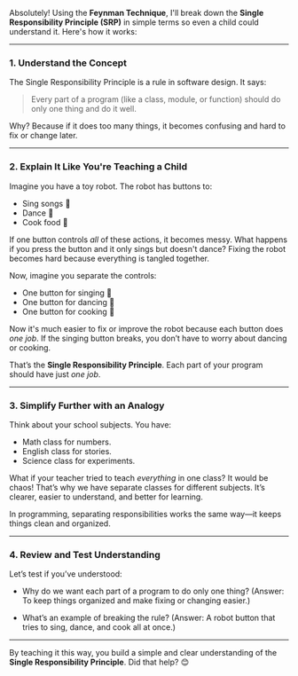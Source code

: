 Absolutely! Using the **Feynman Technique**, I'll break down the **Single Responsibility Principle (SRP)** in simple terms so even a child could understand it. Here's how it works:

---

### 1. **Understand the Concept**

The Single Responsibility Principle is a rule in software design. It says:

> Every part of a program (like a class, module, or function) should do only one thing and do it well.

Why? Because if it does too many things, it becomes confusing and hard to fix or change later.

---

### 2. **Explain It Like You're Teaching a Child**

Imagine you have a toy robot. The robot has buttons to:

* Sing songs 🎵
* Dance 💃
* Cook food 🍳

If one button controls *all* of these actions, it becomes messy. What happens if you press the button and it only sings but doesn't dance? Fixing the robot becomes hard because everything is tangled together.

Now, imagine you separate the controls:

* One button for singing 🎵
* One button for dancing 💃
* One button for cooking 🍳

Now it's much easier to fix or improve the robot because each button does *one job*. If the singing button breaks, you don’t have to worry about dancing or cooking.

That’s the **Single Responsibility Principle**. Each part of your program should have just *one job*.

---

### 3. **Simplify Further with an Analogy**

Think about your school subjects. You have:

* Math class for numbers.
* English class for stories.
* Science class for experiments.

What if your teacher tried to teach *everything* in one class? It would be chaos! That’s why we have separate classes for different subjects. It’s clearer, easier to understand, and better for learning.

In programming, separating responsibilities works the same way—it keeps things clean and organized.

---

### 4. **Review and Test Understanding**

Let’s test if you’ve understood:

* Why do we want each part of a program to do only one thing?
  (Answer: To keep things organized and make fixing or changing easier.)

* What’s an example of breaking the rule?
  (Answer: A robot button that tries to sing, dance, and cook all at once.)

---

By teaching it this way, you build a simple and clear understanding of the **Single Responsibility Principle**. Did that help? 😊
